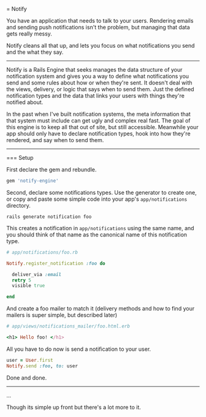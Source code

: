 = Notify

You have an application that needs to talk to your users. Rendering emails and sending push notifications isn't the problem, but managing that data gets really messy.

Notify cleans all that up, and lets you focus on what notifications you send and the what they say.

---

Notify is a Rails Engine that seeks manages the data structure of your notification system and gives you a way to define what notifications you send and some rules about how or when they're sent. It doesn't deal with the views, delivery, or logic that says when to send them. Just the defined notification types and the data that links your users with things they're notified about.

In the past when I've built notification systems, the meta information that that system must include can get ugly and complex real fast. The goal of this engine is to keep all that out of site, but still accessible. Meanwhile your app should only have to declare notification types, hook into how they're rendered, and say when to send them.

---

=== Setup

First declare the gem and rebundle.

```ruby
gem 'notify-engine'
```

Second, declare some notifications types. Use the generator to create one, or copy and paste some simple code into your app's `app/notifications` directory.

```
rails generate notification foo
```

This creates a notification in `app/notifications` using the same name, and you should think of that name as the canonical name of this notification type.

```ruby
# app/notifications/foo.rb

Notify.register_notification :foo do

  deliver_via :email
  retry 5
  visible true

end
```

And create a foo mailer to match it (delivery methods and how to find your mailers is super simple, but described later)

```ruby
# app/views/notifications_mailer/foo.html.erb

<h1> Hello foo! </h1>
```

All you have to do now is send a notification to your user.

```ruby
user = User.first
Notify.send :foo, to: user
```

Done and done.

---

...

Though its simple up front but there's a lot more to it.



